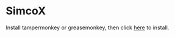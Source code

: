 # SimcoX

Install tampermonkey or greasemonkey, then click [here](https://github.com/catpreneur/simco-x/raw/refs/heads/main/simco-x.user.js) to install.
